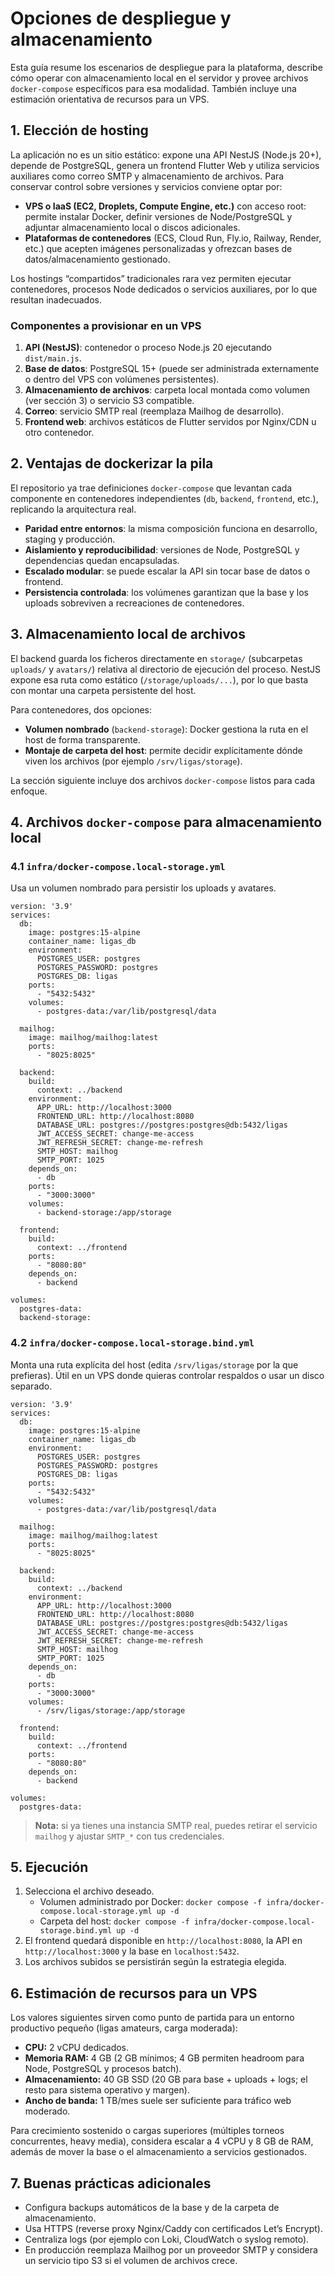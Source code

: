 # Opciones de despliegue y almacenamiento

Esta guía resume los escenarios de despliegue para la plataforma, describe cómo operar con almacenamiento local en el servidor y provee archivos `docker-compose` específicos para esa modalidad. También incluye una estimación orientativa de recursos para un VPS.

## 1. Elección de hosting

La aplicación no es un sitio estático: expone una API NestJS (Node.js 20+), depende de PostgreSQL, genera un frontend Flutter Web y utiliza servicios auxiliares como correo SMTP y almacenamiento de archivos. Para conservar control sobre versiones y servicios conviene optar por:

- **VPS o IaaS (EC2, Droplets, Compute Engine, etc.)** con acceso root: permite instalar Docker, definir versiones de Node/PostgreSQL y adjuntar almacenamiento local o discos adicionales.
- **Plataformas de contenedores** (ECS, Cloud Run, Fly.io, Railway, Render, etc.) que acepten imágenes personalizadas y ofrezcan bases de datos/almacenamiento gestionado.

Los hostings “compartidos” tradicionales rara vez permiten ejecutar contenedores, procesos Node dedicados o servicios auxiliares, por lo que resultan inadecuados.

### Componentes a provisionar en un VPS

1. **API (NestJS)**: contenedor o proceso Node.js 20 ejecutando `dist/main.js`.
2. **Base de datos**: PostgreSQL 15+ (puede ser administrada externamente o dentro del VPS con volúmenes persistentes).
3. **Almacenamiento de archivos**: carpeta local montada como volumen (ver sección 3) o servicio S3 compatible.
4. **Correo**: servicio SMTP real (reemplaza Mailhog de desarrollo).
5. **Frontend web**: archivos estáticos de Flutter servidos por Nginx/CDN u otro contenedor.

## 2. Ventajas de dockerizar la pila

El repositorio ya trae definiciones `docker-compose` que levantan cada componente en contenedores independientes (`db`, `backend`, `frontend`, etc.), replicando la arquitectura real.

- **Paridad entre entornos**: la misma composición funciona en desarrollo, staging y producción.
- **Aislamiento y reproducibilidad**: versiones de Node, PostgreSQL y dependencias quedan encapsuladas.
- **Escalado modular**: se puede escalar la API sin tocar base de datos o frontend.
- **Persistencia controlada**: los volúmenes garantizan que la base y los uploads sobreviven a recreaciones de contenedores.

## 3. Almacenamiento local de archivos

El backend guarda los ficheros directamente en `storage/` (subcarpetas `uploads/` y `avatars/`) relativa al directorio de ejecución del proceso. NestJS expone esa ruta como estático (`/storage/uploads/...`), por lo que basta con montar una carpeta persistente del host.

Para contenedores, dos opciones:

- **Volumen nombrado** (`backend-storage`): Docker gestiona la ruta en el host de forma transparente.
- **Montaje de carpeta del host**: permite decidir explícitamente dónde viven los archivos (por ejemplo `/srv/ligas/storage`).

La sección siguiente incluye dos archivos `docker-compose` listos para cada enfoque.

## 4. Archivos `docker-compose` para almacenamiento local

### 4.1 `infra/docker-compose.local-storage.yml`

Usa un volumen nombrado para persistir los uploads y avatares.

```
version: '3.9'
services:
  db:
    image: postgres:15-alpine
    container_name: ligas_db
    environment:
      POSTGRES_USER: postgres
      POSTGRES_PASSWORD: postgres
      POSTGRES_DB: ligas
    ports:
      - "5432:5432"
    volumes:
      - postgres-data:/var/lib/postgresql/data

  mailhog:
    image: mailhog/mailhog:latest
    ports:
      - "8025:8025"

  backend:
    build:
      context: ../backend
    environment:
      APP_URL: http://localhost:3000
      FRONTEND_URL: http://localhost:8080
      DATABASE_URL: postgres://postgres:postgres@db:5432/ligas
      JWT_ACCESS_SECRET: change-me-access
      JWT_REFRESH_SECRET: change-me-refresh
      SMTP_HOST: mailhog
      SMTP_PORT: 1025
    depends_on:
      - db
    ports:
      - "3000:3000"
    volumes:
      - backend-storage:/app/storage

  frontend:
    build:
      context: ../frontend
    ports:
      - "8080:80"
    depends_on:
      - backend

volumes:
  postgres-data:
  backend-storage:
```

### 4.2 `infra/docker-compose.local-storage.bind.yml`

Monta una ruta explícita del host (edita `/srv/ligas/storage` por la que prefieras). Útil en un VPS donde quieras controlar respaldos o usar un disco separado.

```
version: '3.9'
services:
  db:
    image: postgres:15-alpine
    container_name: ligas_db
    environment:
      POSTGRES_USER: postgres
      POSTGRES_PASSWORD: postgres
      POSTGRES_DB: ligas
    ports:
      - "5432:5432"
    volumes:
      - postgres-data:/var/lib/postgresql/data

  mailhog:
    image: mailhog/mailhog:latest
    ports:
      - "8025:8025"

  backend:
    build:
      context: ../backend
    environment:
      APP_URL: http://localhost:3000
      FRONTEND_URL: http://localhost:8080
      DATABASE_URL: postgres://postgres:postgres@db:5432/ligas
      JWT_ACCESS_SECRET: change-me-access
      JWT_REFRESH_SECRET: change-me-refresh
      SMTP_HOST: mailhog
      SMTP_PORT: 1025
    depends_on:
      - db
    ports:
      - "3000:3000"
    volumes:
      - /srv/ligas/storage:/app/storage

  frontend:
    build:
      context: ../frontend
    ports:
      - "8080:80"
    depends_on:
      - backend

volumes:
  postgres-data:
```

> **Nota:** si ya tienes una instancia SMTP real, puedes retirar el servicio `mailhog` y ajustar `SMTP_*` con tus credenciales.

## 5. Ejecución

1. Selecciona el archivo deseado.
   - Volumen administrado por Docker: `docker compose -f infra/docker-compose.local-storage.yml up -d`
   - Carpeta del host: `docker compose -f infra/docker-compose.local-storage.bind.yml up -d`
2. El frontend quedará disponible en `http://localhost:8080`, la API en `http://localhost:3000` y la base en `localhost:5432`.
3. Los archivos subidos se persistirán según la estrategia elegida.

## 6. Estimación de recursos para un VPS

Los valores siguientes sirven como punto de partida para un entorno productivo pequeño (ligas amateurs, carga moderada):

- **CPU:** 2 vCPU dedicados.
- **Memoria RAM:** 4 GB (2 GB mínimos; 4 GB permiten headroom para Node, PostgreSQL y procesos batch).
- **Almacenamiento:** 40 GB SSD (20 GB para base + uploads + logs; el resto para sistema operativo y margen).
- **Ancho de banda:** 1 TB/mes suele ser suficiente para tráfico web moderado.

Para crecimiento sostenido o cargas superiores (múltiples torneos concurrentes, heavy media), considera escalar a 4 vCPU y 8 GB de RAM, además de mover la base o el almacenamiento a servicios gestionados.

## 7. Buenas prácticas adicionales

- Configura backups automáticos de la base y de la carpeta de almacenamiento.
- Usa HTTPS (reverse proxy Nginx/Caddy con certificados Let’s Encrypt).
- Centraliza logs (por ejemplo con Loki, CloudWatch o syslog remoto).
- En producción reemplaza Mailhog por un proveedor SMTP y considera un servicio tipo S3 si el volumen de archivos crece.

